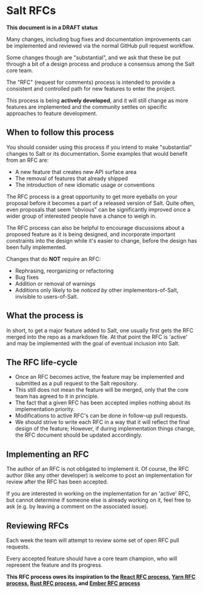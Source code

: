 # Salt RFCs

**This document is in a DRAFT status**

Many changes, including bug fixes and documentation improvements can be implemented and reviewed via the normal GitHub pull request workflow.

Some changes though are "substantial", and we ask that these be put through a bit of a design process and produce a consensus among the Salt core team.

The "RFC" (request for comments) process is intended to provide a consistent and controlled path for new features to enter the project.

This process is being **actively developed**, and it will still change as more features are implemented and the community settles on specific approaches to feature development.

## When to follow this process

You should consider using this process if you intend to make "substantial" changes to Salt or its documentation. Some examples that would benefit from an RFC are:

   - A new feature that creates new API surface area
   - The removal of features that already shipped
   - The introduction of new idiomatic usage or conventions

The RFC process is a great opportunity to get more eyeballs on your proposal before it becomes a part of a released version of Salt. Quite often, even proposals that seem "obvious" can be significantly improved once a wider group of interested people have a chance to weigh in.

The RFC process can also be helpful to encourage discussions about a proposed feature as it is being designed, and incorporate important constraints into the design while it's easier to change, before the design has been fully implemented.

Changes that do **NOT** require an RFC:

  - Rephrasing, reorganizing or refactoring
  - Bug fixes
  - Addition or removal of warnings
  - Additions only likely to be _noticed by_ other implementors-of-Salt, invisible to users-of-Salt.

## What the process is

In short, to get a major feature added to Salt, one usually first gets the RFC merged into the repo as a markdown file. At that point the RFC is 'active' and may be implemented with the goal of eventual inclusion into Salt.

## The RFC life-cycle

- Once an RFC becomes active, the feature may be implemented and submitted as a pull request to the Salt repository.
- This still does not mean the feature will be merged, only that the core team has agreed to it in principle.
- The fact that a given RFC has been accepted implies nothing about its implementation priority.
- Modifications to active RFC's can be done in follow-up pull requests.
- We should strive to write each RFC in a way that it will reflect the final design of the feature; However, if during implementation things change, the RFC document should be updated accordingly.

## Implementing an RFC

The author of an RFC is not obligated to implement it. Of course, the RFC author (like any other developer) is welcome to post an implementation for review after the RFC has been accepted.

If you are interested in working on the implementation for an 'active' RFC, but cannot determine if someone else is already working on it, feel free to ask (e.g. by leaving a comment on the associated issue).

## Reviewing RFCs

Each week the team will attempt to review some set of open RFC pull requests.

Every accepted feature should have a core team champion, who will represent the feature and its progress.

**This RFC process owes its inspiration to the [React RFC process], [Yarn RFC process], [Rust RFC process], and [Ember RFC process]**

[React RFC process]: https://github.com/reactjs/rfcs
[Yarn RFC process]: https://github.com/yarnpkg/rfcs
[Rust RFC process]: https://github.com/rust-lang/rfcs
[Ember RFC process]: https://github.com/emberjs/rfcs
